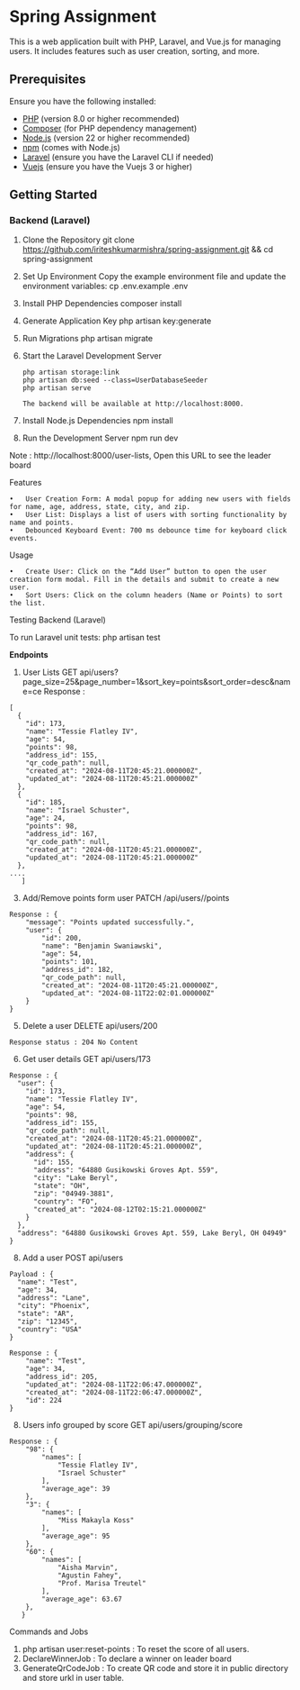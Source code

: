 # Spring Assignment

This is a web application built with PHP, Laravel, and Vue.js for managing users. It includes features such as user creation, sorting, and more.

## Prerequisites

Ensure you have the following installed:

- [PHP](https://www.php.net/) (version 8.0 or higher recommended)
- [Composer](https://getcomposer.org/) (for PHP dependency management)
- [Node.js](https://nodejs.org/) (version 22 or higher recommended)
- [npm](https://www.npmjs.com/) (comes with Node.js)
- [Laravel](https://laravel.com/) (ensure you have the Laravel CLI if needed)
- [Vuejs](https://vuejs.org/) (ensure you have the Vuejs 3 or higher)

## Getting Started

### Backend (Laravel)

1. Clone the Repository
git clone https://github.com/iriteshkumarmishra/spring-assignment.git && cd spring-assignment

2. Set Up Environment
Copy the example environment file and update the environment variables:
cp .env.example .env

3. Install PHP Dependencies
composer install

4. Generate Application Key
php artisan key:generate

5. Run Migrations
php artisan migrate

6. Start the Laravel Development Server
   ```
   php artisan storage:link
   php artisan db:seed --class=UserDatabaseSeeder
   php artisan serve

   The backend will be available at http://localhost:8000.

8. Install Node.js Dependencies
npm install

9. Run the Development Server
npm run dev

Note : http://localhost:8000/user-lists, Open this URL to see the leader board


Features

	•	User Creation Form: A modal popup for adding new users with fields for name, age, address, state, city, and zip.
	•	User List: Displays a list of users with sorting functionality by name and points.
	•	Debounced Keyboard Event: 700 ms debounce time for keyboard click events.

Usage

	•	Create User: Click on the “Add User” button to open the user creation form modal. Fill in the details and submit to create a new user.
	•	Sort Users: Click on the column headers (Name or Points) to sort the list.

Testing
Backend (Laravel)

To run Laravel unit tests:
php artisan test


**Endpoints**

1. User Lists
GET api/users?page_size=25&page_number=1&sort_key=points&sort_order=desc&name=ce
Response :
```
[
  {
    "id": 173,
    "name": "Tessie Flatley IV",
    "age": 54,
    "points": 98,
    "address_id": 155,
    "qr_code_path": null,
    "created_at": "2024-08-11T20:45:21.000000Z",
    "updated_at": "2024-08-11T20:45:21.000000Z"
  },
  {
    "id": 185,
    "name": "Israel Schuster",
    "age": 24,
    "points": 98,
    "address_id": 167,
    "qr_code_path": null,
    "created_at": "2024-08-11T20:45:21.000000Z",
    "updated_at": "2024-08-11T20:45:21.000000Z"
  },
....
   ]
```

3. Add/Remove points form user
PATCH /api/users/<user-id>/points
```
Response : {
    "message": "Points updated successfully.",
    "user": {
        "id": 200,
        "name": "Benjamin Swaniawski",
        "age": 54,
        "points": 101,
        "address_id": 182,
        "qr_code_path": null,
        "created_at": "2024-08-11T20:45:21.000000Z",
        "updated_at": "2024-08-11T22:02:01.000000Z"
    }
}
```

5. Delete a user
DELETE api/users/200
```
Response status : 204 No Content
```

6. Get user details
GET api/users/173
```
Response : {
  "user": {
    "id": 173,
    "name": "Tessie Flatley IV",
    "age": 54,
    "points": 98,
    "address_id": 155,
    "qr_code_path": null,
    "created_at": "2024-08-11T20:45:21.000000Z",
    "updated_at": "2024-08-11T20:45:21.000000Z",
    "address": {
      "id": 155,
      "address": "64880 Gusikowski Groves Apt. 559",
      "city": "Lake Beryl",
      "state": "OH",
      "zip": "04949-3881",
      "country": "FO",
      "created_at": "2024-08-12T02:15:21.000000Z"
    }
  },
  "address": "64880 Gusikowski Groves Apt. 559, Lake Beryl, OH 04949"
}
```

8. Add a user
POST api/users
```
Payload : {
  "name": "Test",
  "age": 34,
  "address": "Lane",
  "city": "Phoenix",
  "state": "AR",
  "zip": "12345",
  "country": "USA"
}

Response : {
    "name": "Test",
    "age": 34,
    "address_id": 205,
    "updated_at": "2024-08-11T22:06:47.000000Z",
    "created_at": "2024-08-11T22:06:47.000000Z",
    "id": 224
}
```

8. Users info grouped by score
GET api/users/grouping/score
```
Response : {
    "98": {
        "names": [
            "Tessie Flatley IV",
            "Israel Schuster"
        ],
        "average_age": 39
    },
    "3": {
        "names": [
            "Miss Makayla Koss"
        ],
        "average_age": 95
    },
    "60": {
        "names": [
            "Aisha Marvin",
            "Agustin Fahey",
            "Prof. Marisa Treutel"
        ],
        "average_age": 63.67
    },
   }
```

Commands and Jobs

1. php artisan user:reset-points : To reset the score of all users.
2. DeclareWinnerJob : To declare a winner on leader board
3. GenerateQrCodeJob : To create QR code and store it in public directory and store urkl in user table.
   


   
